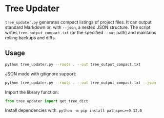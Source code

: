 # Tree Updater

`tree_updater.py` generates compact listings of project files. It can output
standard Markdown or, with `--json`, a nested JSON structure. The script writes
`tree_output_compact.txt` (or the specified `--out` path) and maintains rolling
backups and diffs.

## Usage

```bash
python tree_updater.py --roots . --out tree_output_compact.txt
```

JSON mode with gitignore support:

```bash
python tree_updater.py --roots . --out tree_output_compact.txt --json --gitignore
```

Import the library function:

```python
from tree_updater import get_tree_dict
```


Install dependencies with:
`python -m pip install pathspec>=0.12.0`
